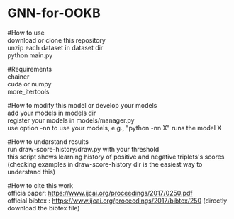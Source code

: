 # GNN-for-OOKB  
  
#How to use  
download or clone this repository  
unzip each dataset in dataset dir   
python main.py  

#Requirements  
chainer  
cuda or numpy  
more_itertools  

#How to modify this model or develop your models  
add your models in models dir  
register your models in models/manager.py       
use option -nn to use your models, e.g., "python -nn X" runs the model X  

#How to undarstand results   
run draw-score-history/draw.py with your threshold    
this script shows learning history of positive and negative triplets's scores  
(checking examples in draw-score-history dir is the easiest way to understand this)  
  
#How to cite this work  
officia paper: https://www.ijcai.org/proceedings/2017/0250.pdf  
official bibtex : https://www.ijcai.org/proceedings/2017/bibtex/250 (directly download the bibtex file)

